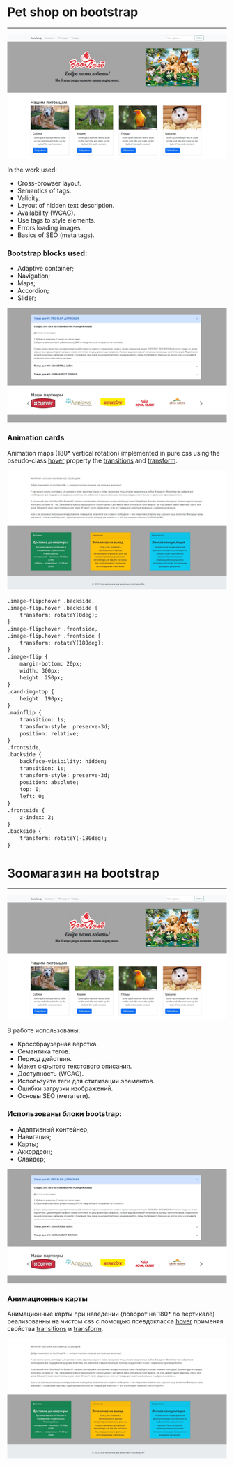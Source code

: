# Pet shop on bootstrap
___
![homepage screenshot](screen1.jpg)

In the work used:
* Cross-browser layout.
* Semantics of tags.
* Validity.
* Layout of hidden text description.
* Availability (WCAG).
* Use tags to style elements.
* Errors loading images.
* Basics of SEO (meta tags).

### Bootstrap blocks used:

* Adaptive container;
* Navigation;
* Maps;
* Accordion;
* Slider;

![screen](screen2.jpg)

### Animation cards
Animation maps (180* vertical rotation) implemented in pure css using the pseudo-class [hover](https://developer.mozilla.org/en/docs/Web/CSS/:hover) property the [transitions](https://developer.mozilla.org/en-US/docs/Web/CSS/transition) and [transform](https://developer.mozilla.org/en-US/docs/Web/CSS/transform).

![map animation](screen3.jpg)
~~~
.image-flip:hover .backside,
.image-flip.hover .backside {
    transform: rotateY(0deg);
}
.image-flip:hover .frontside,
.image-flip.hover .frontside {
    transform: rotateY(180deg);
}
.image-flip {
    margin-bottom: 20px;
    width: 300px;
    height: 250px;
}
.card-img-top {
    height: 190px;
}
.mainflip {
    transition: 1s;
    transform-style: preserve-3d;
    position: relative;
}
.frontside,
.backside {
    backface-visibility: hidden;
    transition: 1s;
    transform-style: preserve-3d;
    position: absolute;
    top: 0;
    left: 0;
}
.frontside {
    z-index: 2;
}
.backside {
    transform: rotateY(-180deg);
}
~~~

# Зоомагазин на bootstrap
___
![скрин домашней страницы](screen1.jpg)

В работе использованы:
* Кроссбраузерная верстка.
* Семантика тегов.
* Период действия.
* Макет скрытого текстового описания.
* Доступность (WCAG).
* Используйте теги для стилизации элементов.
* Ошибки загрузки изображений.
* Основы SEO (метатеги).

### Использованы блоки bootstrap:

* Адаптивный контейнер;
* Навигация;
* Карты;
* Аккордеон;
* Слайдер;

![скрин ](screen2.jpg)

### Анимационные карты
Анимационные карты при наведении (поворот на 180* по вертикале) реализованны на чистом css с помощью псевдокласса [hover](https://developer.mozilla.org/ru/docs/Web/CSS/:hover) применяя свойства [transitions](https://developer.mozilla.org/en-US/docs/Web/CSS/transition) и [transform](https://developer.mozilla.org/en-US/docs/Web/CSS/transform).

![анимация карт](screen3.jpg)